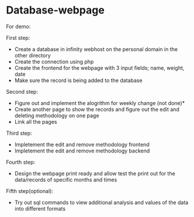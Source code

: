 # Database-webpage
For demo:

First step:
- Create a database in infinity webhost on the personal domain in the other directory
- Create the connection using php
- Create the frontend for the webpage with 3 input fields; name, weight, date
- Make sure the record is being added to the database

Second step:
- Figure out and implement the alogrithm for weekly change (not done)*
- Create another page to show the records and figure out the edit and deleting methodology on one page
- Link all the pages

Third step:
- Impletement the edit and remove methodology frontend
- Impletement the edit and remove methodology backend

Fourth step:
- Design the webpage print ready and allow test the print out for the data/records of specific months and times

Fifth step(optional):
- Try out sql commands to view additional analysis and values of the data into different formats
